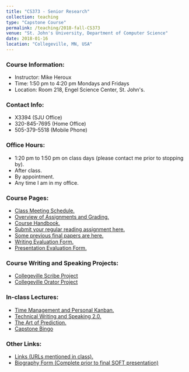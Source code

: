 ```yaml
---
title: "CS373 - Senior Research"
collection: teaching
type: "Capstone Course"
permalink: /teaching/2018-fall-CS373
venue: "St. John's University, Department of Computer Science"
date: 2018-01-16
location: "Collegeville, MN, USA"
---
```


### Course Information:
- Instructor: Mike Heroux
- Time: 1:50 pm to 4:20 pm Mondays and Fridays
- Location: Room 218, Engel Science Center, St. John's.

### Contact Info:
- X3394 (SJU Office)
- 320-845-7695 (Home Office)
- 505-379-5518 (Mobile Phone)

### Office Hours:
- 1:20 pm to 1:50 pm on class days (please contact me prior to stopping by).
- After class.
- By appointment.
- Any time I am in my office.
 
### Course Pages:
- [Class Meeting Schedule.](https://maherou.github.io/files/CS373/2018-Fall-Class-Meeting-Schedule)
- [Overview of Assignments and Grading.](https://maherou.github.io/files/CS373/Overview-of-Assignments-and-Grading)
- [Course Handbook.](https://maherou.github.io/files/CS373/CSCI373CourseHandbookFifteenthEdition.pdf)
- [Submit your regular reading assignment here.](https://goo.gl/forms/4Oia1ZMdgUGPWuC83)
- [Some previous final papers are here.](https://maherou.github.io/files/CS373/SamplePapers/SOTFPaperList)
- [Writing Evaluation Form.](https://maherou.github.io/files/CS373/CS373-Writing-Evaluation-Form)
- [Presentation Evaluation Form.](https://maherou.github.io/files/CS373/CS373-Presentation-Evaluation-Form)

### Course Writing and Speaking Projects:
- [Collegeville Scribe Project](https://collegeville.github.io/Scribe)
- [Collegeville Orator Project](https://collegeville.github.io/Orator)

### In-class Lectures:
- [Time Management and Personal Kanban.](https://maherou.github.io/files/CS373/TimeManagement.pdf)
- [Technical Writing and Speaking 2.0.](https://maherou.github.io/files/CS373/TechWritingSpeaking2.0.pdf)
- [The Art of Prediction.](https://maherou.github.io/files/CS373/TheArtOfPrediction.pdf)
- [Capstone Bingo](https://maherou.github.io/files/CS373/Bingo/Capstone-Bingo)

### Other Links:
- [Links (URLs mentioned in class).](https://maherou.github.io/files/CS373/CS373-Links)
- [Biography Form (Complete prior to final SOFT presentation)](https://goo.gl/forms/GgD0Lv5nOvGxgNL23)
